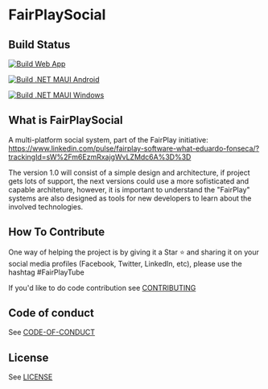 # FairPlaySocial

## Build Status
[![Build Web App](https://github.com/pticostaricags/FairPlaySocial/actions/workflows/BuildWebApp.yml/badge.svg)](https://github.com/pticostaricags/FairPlaySocial/actions/workflows/BuildWebApp.yml)

[![Build .NET MAUI Android](https://github.com/pticostaricags/FairPlaySocial/actions/workflows/BuildMauiAndroidApp.yml/badge.svg)](https://github.com/pticostaricags/FairPlaySocial/actions/workflows/BuildMauiAndroidApp.yml)

[![Build .NET MAUI Windows](https://github.com/pticostaricags/FairPlaySocial/actions/workflows/BuildMauiWindowsApp.yml/badge.svg)](https://github.com/pticostaricags/FairPlaySocial/actions/workflows/BuildMauiWindowsApp.yml)

## What is FairPlaySocial
A multi-platform social system, part of the FairPlay initiative:
https://www.linkedin.com/pulse/fairplay-software-what-eduardo-fonseca/?trackingId=sW%2Fm6EzmRxajgWvLZMdc6A%3D%3D

The version 1.0 will consist of a simple design and architecture, if project gets lots of support, the next versions could use a more sofisticated and capable architeture, however, it is important to understand the "FairPlay" systems are also designed as tools for new developers to learn about the involved technologies. 

## How To Contribute
One way of helping the project is by giving it a Star :star: and sharing it on your social media profiles (Facebook, Twitter, LinkedIn, etc), please use the hashtag #FairPlayTube

If you'd like to do code contribution see [CONTRIBUTING](CONTRIBUTING.md)

## Code of conduct

See [CODE-OF-CONDUCT](CODE_OF_CONDUCT.md)

## License
See [LICENSE](LICENSE)
